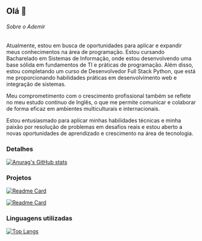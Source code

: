 ## Olá 👋


###### Sobre o Ademir

Atualmente, estou em busca de oportunidades para aplicar e expandir meus conhecimentos na área de programação. Estou cursando Bacharelado em Sistemas de Informação, onde estou desenvolvendo uma base sólida em fundamentos de TI e práticas de programação. Além disso, estou completando um curso de Desenvolvedor Full Stack Python, que está me proporcionando habilidades práticas em desenvolvimento web e integração de sistemas.

Meu comprometimento com o crescimento profissional também se reflete no meu estudo contínuo de Inglês, o que me permite comunicar e colaborar de forma eficaz em ambientes multiculturais e internacionais.

Estou entusiasmado para aplicar minhas habilidades técnicas e minha paixão por resolução de problemas em desafios reais e estou aberto a novas oportunidades de aprendizado e crescimento na área de tecnologia.

### Detalhes

[![Anurag's GitHub stats](https://github-readme-stats.vercel.app/api?username=AdemirSoares&show_icons=true&theme=dark)](https://github.com/anuraghazra/github-readme-stats)

### Projetos

[![Readme Card](https://github-readme-stats.vercel.app/api/pin/?username=AdemirSoares&repo=Projeto_6&theme=dark)](https://github.com/anuraghazra/github-readme-stats)

[![Readme Card](https://github-readme-stats.vercel.app/api/pin/?username=AdemirSoares&repo=eplay&theme=dark)](https://github.com/anuraghazra/github-readme-stats)

### Linguagens utilizadas

[![Top Langs](https://github-readme-stats.vercel.app/api/top-langs/?username=AdemirSoares&layout=compact)](https://github.com/anuraghazra/github-readme-stats)
